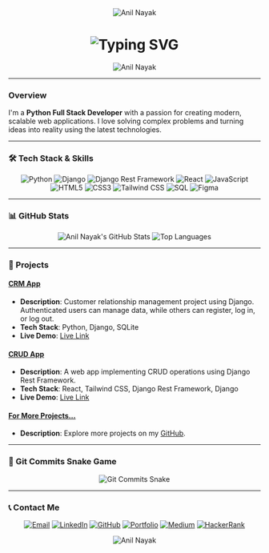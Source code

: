 <div align="center">
    <img src="https://raw.githubusercontent.com/BrunnerLivio/brunnerlivio/refs/heads/master/images/welcome.png" alt="Anil Nayak"/>
</div>

<div align="center">
    <h1>
        <img src="https://readme-typing-svg.demolab.com?font=Jetbrains+mono&size=40&duration=4000&color=33FF33&center=true&vCenter=true&width=435&lines=Hey..+I'm+Anil+Nayak;This+is..;..my+Github.." alt="Typing SVG"/>
    </h1>
</div>

<div align="center">
    <img src="https://user-images.githubusercontent.com/74038190/212284115-f47cd8ff-2ffb-4b04-b5bf-4d1c14c0247f.gif" alt="Anil Nayak"/>
</div>

---

### Overview

I'm a **Python Full Stack Developer** with a passion for creating modern, scalable web applications. I love solving complex problems and turning ideas into reality using the latest technologies.

---

### 🛠️ Tech Stack & Skills

<div align="center">
   <img src="https://img.shields.io/badge/Python-3776AB?style=for-the-badge&logo=python&logoColor=white" alt="Python" />
   <img src="https://img.shields.io/badge/Django-092E20?style=for-the-badge&logo=django&logoColor=white" alt="Django" />
   <img src="https://img.shields.io/badge/DRF-DjangoRestFramework-red?style=for-the-badge&logo=django&logoColor=white" alt="Django Rest Framework" />
   <img src="https://img.shields.io/badge/React-61DAFB?style=for-the-badge&logo=react&logoColor=white" alt="React" />
   <img src="https://img.shields.io/badge/JavaScript-F7DF1E?style=for-the-badge&logo=javascript&logoColor=black" alt="JavaScript" />
   <img src="https://img.shields.io/badge/HTML5-E34F26?style=for-the-badge&logo=html5&logoColor=white" alt="HTML5" />
   <img src="https://img.shields.io/badge/CSS3-1572B6?style=for-the-badge&logo=css3&logoColor=white" alt="CSS3" />
   <img src="https://img.shields.io/badge/TailwindCSS-38B2AC?style=for-the-badge&logo=tailwind-css&logoColor=white" alt="Tailwind CSS" />
   <img src="https://img.shields.io/badge/SQL-4479A1?style=for-the-badge&logo=postgresql&logoColor=white" alt="SQL" />
   <img src="https://img.shields.io/badge/Figma-F24E1E?style=for-the-badge&logo=figma&logoColor=white" alt="Figma" />
</div>

---

### 📊 GitHub Stats

<div align="center">
    <img src="https://github-readme-stats.vercel.app/api?username=Anilnayak126&show_icons=true&theme=radical" alt="Anil Nayak's GitHub Stats" />
    <img src="https://github-readme-stats.vercel.app/api/top-langs/?username=Anilnayak126&layout=compact&theme=radical" alt="Top Languages" />
</div>

---

### 🚀 Projects

#### [CRM App](https://github.com/your-username/project-repo)
- **Description**: Customer relationship management project using Django. Authenticated users can manage data, while others can register, log in, or log out.
- **Tech Stack**: Python, Django, SQLite
- **Live Demo**: [Live Link](https://project-demo-link.com)

#### [CRUD App](https://github.com/Anilnayak126/CRUD.git)
- **Description**: A web app implementing CRUD operations using Django Rest Framework.
- **Tech Stack**: React, Tailwind CSS, Django Rest Framework, Django
- **Live Demo**: [Live Link](https://another-project-demo-link.com)

#### [For More Projects...](https://github.com/Anilnayak126?tab=repositories)
- **Description**: Explore more projects on my [GitHub](https://github.com/Anilnayak126?tab=repositories).

---

### 🐍 Git Commits Snake Game

<div align="center">
    <img src="https://github.com/Anilnayak126/github-contribution-grid-snake.svg" alt="Git Commits Snake" />
</div>

---

### 📞 Contact Me

<p align="center">
    <a href="mailto:nayakanil43603@gmail.com"><img src="https://img.shields.io/badge/Email-D14836?style=for-the-badge&logo=gmail&logoColor=white" alt="Email"></a>
    <a href="https://www.linkedin.com/in/anil-kumar-nayak"><img src="https://img.shields.io/badge/LinkedIn-0077B5?style=for-the-badge&logo=linkedin&logoColor=white" alt="LinkedIn"></a>
    <a href="https://github.com/Anilnayak126"><img src="https://img.shields.io/badge/GitHub-181717?style=for-the-badge&logo=github&logoColor=white" alt="GitHub"></a>
    <a href="https://anilzportfolio.netlify.app/"><img src="https://img.shields.io/badge/Portfolio-FF5722?style=for-the-badge&logo=google-chrome&logoColor=white" alt="Portfolio"></a>
    <a href="https://medium.com/@nayakanil43603"><img src="https://img.shields.io/badge/Medium-12100E?style=for-the-badge&logo=medium&logoColor=white" alt="Medium"></a>
    <a href="https://www.hackerrank.com/nayakanil43603"><img src="https://img.shields.io/badge/HackerRank-2EC866?style=for-the-badge&logo=hackerrank&logoColor=white" alt="HackerRank"></a>
</p>

<div align="center">
    <img src="https://raw.githubusercontent.com/BrunnerLivio/brunnerlivio/master/images/marquee.svg" alt="Anil Nayak"/>
</div>
